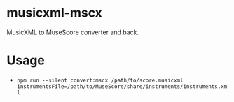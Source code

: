 musicxml-mscx
=============

MusicXML to MuseScore converter and back.

# Usage
- `npm run --silent convert:mscx /path/to/score.musicxml instrumentsFile=/path/to/MuseScore/share/instruments/instruments.xml`
